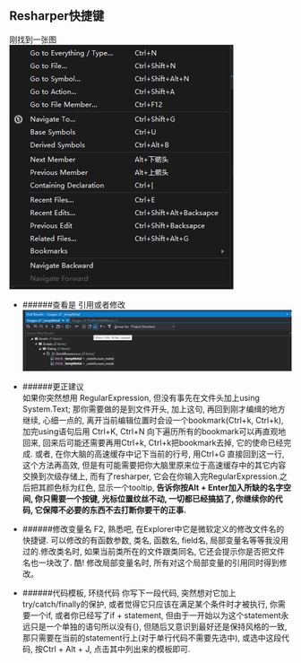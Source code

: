 ## Resharper快捷键  
刚找到一张图   
![](pic/1.png)  


* ######查看是 引用或者修改
  ![](pic/2.png)
	
* ######更正建议  
  如果你突然想用 RegularExpression, 但没有事先在文件头加上using System.Text; 那你需要做的是到文件开头, 加上这句, 再回到刚才编缉的地方继续, 心细一点的, 离开当前编辑位置时会设一个bookmark(Ctrl+k, Ctrl+k), 加完using语句后用 Ctrl+K, Ctrl+N 向下遍历所有的bookmark可以再直观地回来, 回来后可能还需要再用Ctrl+k, Ctrl+k把bookmark去掉, 它的使命已经完成. 或者, 在你大脑的高速缓存中记下当前的行号, 用Ctrl+G 直接回到这一行, 这个方法再高效, 但是有可能需要把你大脑里原来位于高速缓存中的其它内容交换到次级存储上, 而有了resharper, 它会在你输入完RegularExpression.之后把其颜色标为红色, 显示一个tooltip, **告诉你按Alt + Enter加入所缺的名字空间, 你只需要一个按键, 光标位置纹丝不动, 一切都已经搞掂了, 你继续你的代码, 它保障不必要的东西不去打断你要干的正事.**

* ######修改变量名
	 F2, 熟悉吧, 在Explorer中它是微软定义的修改文件名的快捷键. 可以修改的有函数参数, 类名, 函数名, field名, 局部变量名等等我没用过的.修改类名时, 如果当前类所在的文件跟类同名, 它还会提示你是否把文件名也一块改了. 酷!
  修改局部变量名时, 所有对这个局部变量的引用同时得到修改。  

* ######代码模板, 环绕代码
你写下一段代码, 突然想对它加上try/catch/finally的保护, 或者觉得它只应该在满足某个条件时才被执行, 你需要一个if, 或者你已经写了if + statement, 但由于一开始以为这个statement永远只是一个单独的语句所以没有{}, 但随后又意识到最好还是保持风格的一致, 那只需要在当前的statement行上(对于单行代码不需要先选中), 或选中这段代码, 按Ctrl + Alt + J, 点击其中列出来的模板即可.